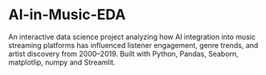 # AI-in-Music-EDA
An interactive data science project analyzing how AI integration into music streaming platforms has influenced listener engagement, genre trends, and artist discovery from 2000–2019. Built with Python, Pandas, Seaborn, matplotlip, numpy and Streamlit.
